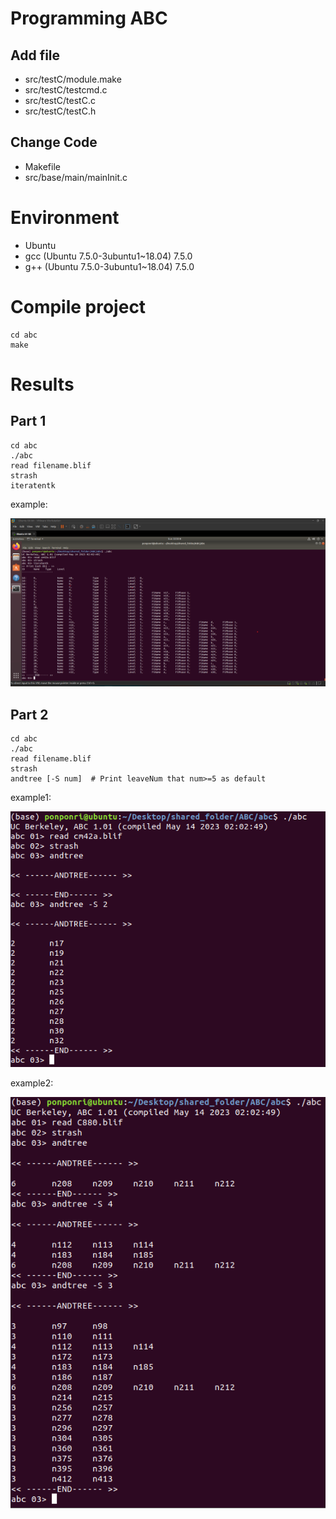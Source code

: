 # Programming ABC
## Add file
- src/testC/module.make
- src/testC/testcmd.c
- src/testC/testC.c
- src/testC/testC.h

## Change Code
- Makefile
- src/base/main/mainInit.c

# Environment
- Ubuntu 
- gcc (Ubuntu 7.5.0-3ubuntu1~18.04) 7.5.0
- g++ (Ubuntu 7.5.0-3ubuntu1~18.04) 7.5.0

# Compile project
```
cd abc
make
```

# Results
## Part 1
```
cd abc
./abc
read filename.blif 
strash
iteratentk
```
example:

![](result_1.png)

## Part 2
```
cd abc
./abc
read filename.blif
strash
andtree [-S num]  # Print leaveNum that num>=5 as default
```
example1:

![](result_2-1.png)

example2:

![](result_2-2.png)



